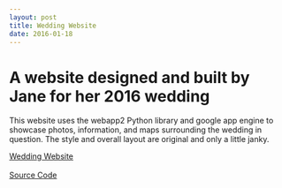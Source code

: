 ```yaml
---
layout: post
title: Wedding Website
date: 2016-01-18
---
```


# A website designed and built by Jane for her 2016 wedding
This website uses the webapp2 Python library and google app engine to showcase photos, information, and maps surrounding the wedding in question. The style and overall layout are original and only a little janky.

<a class="poem-title" href="http://www.mehtatoourmadness.com/"> Wedding Website </a>
<br><br>
<a class="poem-title" href="https://github.com/jvmakin/wedding"> Source Code </a>
